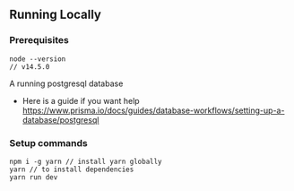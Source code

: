 ## Running Locally

### Prerequisites

```
node --version
// v14.5.0
```

A running postgresql database

- Here is a guide if you want help https://www.prisma.io/docs/guides/database-workflows/setting-up-a-database/postgresql

### Setup commands

```
npm i -g yarn // install yarn globally
yarn // to install dependencies
yarn run dev
```
